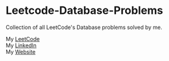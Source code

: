 # Leetcode-Database-Problems

Collection of all LeetCode's Database problems solved by me.

My <a href="https://leetcode.com/lakshitsharma99/">LeetCode</a><br>
My <a href="https://www.linkedin.com/in/lakshitsharma99/">LinkedIn</a><br>
My <a href="https://lakshitsharma99.github.io/">Website</a><br>
